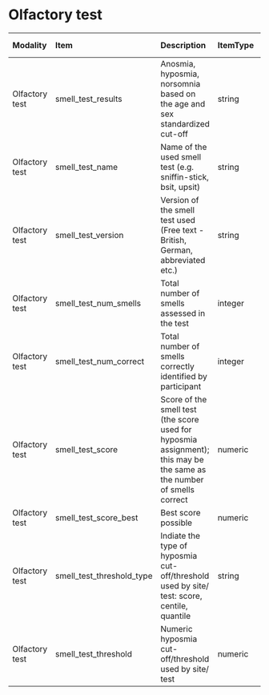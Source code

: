 # Olfactory test

| Modality       | Item                      | Description                                                                                                            | ItemType   | Required   | Values                               |   Unnamed: 13 |
|:---------------|:--------------------------|:-----------------------------------------------------------------------------------------------------------------------|:-----------|:-----------|:-------------------------------------|--------------:|
| Olfactory test | smell_test_results        | Anosmia, hyposmia, norsomnia based on the age and sex standardized cut-off                                             | string     | nullable   | ["Anosmia", "Hyposmia", "Normosmia"] |           nan |
| Olfactory test | smell_test_name           | Name of the used smell test (e.g. sniffin-stick, bsit, upsit)                                                          | string     | nullable   | nan                                  |           nan |
| Olfactory test | smell_test_version        | Version of the smell test used (Free text - British, German, abbreviated etc.)                                         | string     | nullable   | nan                                  |           nan |
| Olfactory test | smell_test_num_smells     | Total number of smells assessed in the test                                                                            | integer    | nullable   | nan                                  |           nan |
| Olfactory test | smell_test_num_correct    | Total number of smells correctly identified by participant                                                             | integer    | nullable   | nan                                  |           nan |
| Olfactory test | smell_test_score          | Score of the smell test (the score used for hyposmia assignment); this may be the same as the number of smells correct | numeric    | nullable   | (y>=0) & (y<=9999)                   |           nan |
| Olfactory test | smell_test_score_best     | Best score possible                                                                                                    | numeric    | nullable   | (y>=0) & (y<=9999)                   |           nan |
| Olfactory test | smell_test_threshold_type | Indiate the type of hyposmia cut-off/threshold used by site/ test:  score, centile, quantile                           | string     | nullable   | nan                                  |           nan |
| Olfactory test | smell_test_threshold      | Numeric hyposmia cut-off/threshold used by site/ test                                                                  | numeric    | nullable   | (y>=0) & (y<=9999)                   |           nan |